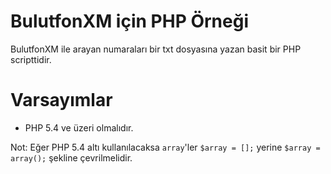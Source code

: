 # BulutfonXM için PHP Örneği

BulutfonXM ile arayan numaraları bir txt dosyasına yazan basit bir PHP scripttidir.

# Varsayımlar

* PHP 5.4 ve üzeri olmalıdır.

Not: Eğer PHP 5.4 altı kullanılacaksa `array`'ler `$array = [];` yerine `$array = array();` şekline çevrilmelidir.
